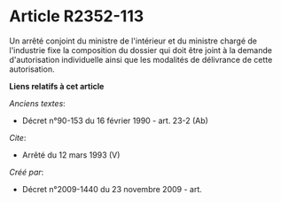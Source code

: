 # Article R2352-113

Un arrêté conjoint du ministre de l'intérieur et du ministre chargé de l'industrie fixe la composition du dossier qui doit
être joint à la demande d'autorisation individuelle ainsi que les modalités de délivrance de cette autorisation.

**Liens relatifs à cet article**

_Anciens textes_:

  - Décret n°90-153 du 16 février 1990 - art. 23-2 (Ab)

_Cite_:

  - Arrêté du 12 mars 1993 (V)

_Créé par_:

  - Décret n°2009-1440 du 23 novembre 2009 - art.
